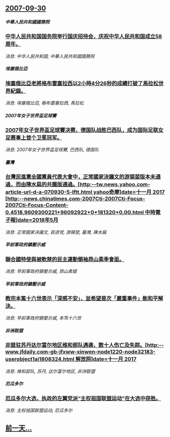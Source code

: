 ## [2007-09-30](/news/2007/09/30/index.md)

##### 中華人民共和國國務院
### [中华人民共和国国务院举行国庆招待会，庆祝中华人民共和国成立58周年。](/news/2007/09/30/中华人民共和国国务院举行国庆招待会-庆祝中华人民共和国成立58周年.md)
_消息: 中华人民共和国, 中華人民共和國國務院_

##### 埃塞俄比亞
### [埃塞俄比亞老將格布雷塞拉西以2小時4分26秒的成績打破了馬拉松世界紀錄。](/news/2007/09/30/埃塞俄比亞老將格布雷塞拉西以2小時4分26秒的成績打破了馬拉松世界紀錄.md)
_消息: 埃塞俄比亞, 格布雷塞拉西, 馬拉松_

##### 2007年女子世界盃足球賽
### [2007年女子世界盃足球賽决赛，德国队战胜巴西队，成为国际足联女足赛事上首个卫冕冠军。](/news/2007/09/30/2007年女子世界盃足球賽决赛-德国队战胜巴西队-成为国际足联女足赛事上首个卫冕冠军.md)
_消息: 2007年女子世界盃足球賽, 巴西队, 德国队_

##### 臺灣
### [台灣民進黨全國黨員代表大會中，正常國家決議文的游锡堃版本未通過，而由陳水扁的共識版通過。[http:--tw.news.yahoo.com-article-url-d-a-070930-5-lftt.html yahoo奇摩]date=十一月 2017 [http:--news.chinatimes.com-2007Cti-2007Cti-Focus-2007Cti-Focus-Content-0,4518,9609300221+96092922+0+181320+0,00.html 中時電子報]date=2018年5月 ](/news/2007/09/30/台灣民進黨全國黨員代表大會中-正常國家決議文的游锡堃版本未通過-而由陳水扁的共識版通過-http-twnews.md)
_消息: 正常國家決議文, 民进党, 游锡堃, 臺灣, 陳水扁_

##### 早前軍政府鎮壓示威
### [聯合國特使與被軟禁的民主運動領袖昂山素季會面。](/news/2007/09/30/聯合國特使與被軟禁的民主運動領袖昂山素季會面.md)
_消息: 早前軍政府鎮壓示威, 昂山素姬_

##### 早前軍政府鎮壓示威
### [教宗本篤十六世表示「深感不安」，並希望是次「嚴重事件」能和平解決。](/news/2007/09/30/教宗本篤十六世表示-深感不安-並希望是次-嚴重事件-能和平解決.md)
_消息: 早前軍政府鎮壓示威, 本笃十六世_

##### 非洲联盟
### [非盟驻苏丹达尔富尔地区维和部队遇袭，数十人伤亡及失踪。[http:--www.jfdaily.com-gb-jfxww-xinwen-node1220-node32183-userobject1ai1808324.html 解放网]date=十一月 2017 ](/news/2007/09/30/非盟驻苏丹达尔富尔地区维和部队遇袭-数十人伤亡及失踪-http-wwwjfdailycom-gb-jfxww.md)
_消息: 维和部队, 苏丹, 达尔富尔地区, 非洲联盟_

##### 厄瓜多尔
### [厄瓜多尔大选，执政的左翼党派“主权祖国联盟运动”在大选中获胜。](/news/2007/09/30/厄瓜多尔大选-执政的左翼党派-主权祖国联盟运动-在大选中获胜.md)
_消息: 主权祖国联盟运动, 厄瓜多尔_

## [前一天...](/news/2007/09/29/index.md)

